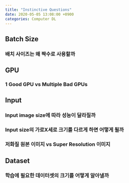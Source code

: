 ```yaml
---
title: "Instinctive Questions"
date: 2020-05-05 13:08:00 +0900
categories: Computer DL
---
```


## Batch Size   
### 배치 사이즈는 왜 짝수로 사용할까   


## GPU   
### 1 Good GPU vs Multiple Bad GPUs   



## Input   
### Input image size에 따라 성능이 달라질까   
### Input size의 가로X세로 크기를 다르게 하면 어떻게 될까   
### 저화질 원본 이미지 vs Super Resolution 이미지   


## Dataset   
### 학습에 필요한 데이터셋의 크기를 어떻게 알아낼까   
